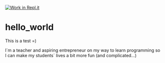 [![Work in Repl.it](https://classroom.github.com/assets/work-in-replit-14baed9a392b3a25080506f3b7b6d57f295ec2978f6f33ec97e36a161684cbe9.svg)](https://classroom.github.com/online_ide?assignment_repo_id=4532480&assignment_repo_type=AssignmentRepo)
# hello_world
This is a test =)

I´m a teacher and aspiring entrepreneur on my way to learn programming so I can make my students´ lives a bit more fun (and complicated...)
